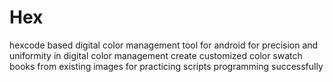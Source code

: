 # Hex
hexcode based digital color management tool for android
for precision and uniformity in digital color management
create customized color swatch books from existing images
for practicing scripts programming successfully
